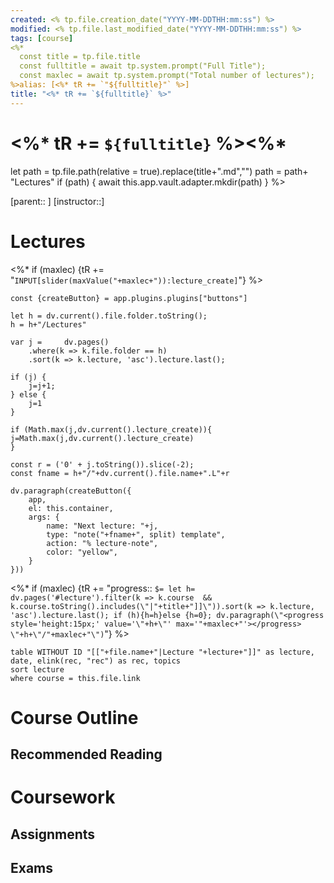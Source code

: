 ```yaml
---
created: <% tp.file.creation_date("YYYY-MM-DDTHH:mm:ss") %>
modified: <% tp.file.last_modified_date("YYYY-MM-DDTHH:mm:ss") %>
tags: [course]
<%*
  const title = tp.file.title
  const fulltitle = await tp.system.prompt("Full Title");
  const maxlec = await tp.system.prompt("Total number of lectures");
%>alias: [<%* tR += `"${fulltitle}"` %>]
title: "<%* tR += `${fulltitle}` %>"
---
```



# <%* tR += `${fulltitle}` %><%*
let path = tp.file.path(relative = true).replace(title+".md","")
path = path+ "Lectures"
if (path) {
    await this.app.vault.adapter.mkdir(path)
}
%>

[parent:: ] [instructor::]

# Lectures
<%* if (maxlec) {tR += "`INPUT[slider(maxValue("+maxlec+")):lecture_create]`"} %>
```dataviewjs
const {createButton} = app.plugins.plugins["buttons"]

let h = dv.current().file.folder.toString();
h = h+"/Lectures"

var j = 	dv.pages()
	.where(k => k.file.folder == h)
	.sort(k => k.lecture, 'asc').lecture.last();

if (j) {
	j=j+1;
} else {
	j=1
}

if (Math.max(j,dv.current().lecture_create)){
j=Math.max(j,dv.current().lecture_create)
}

const r = ('0' + j.toString()).slice(-2);
const fname = h+"/"+dv.current().file.name+".L"+r

dv.paragraph(createButton({
	app, 
	el: this.container, 
	args: {
		name: "Next lecture: "+j, 
		type: "note("+fname+", split) template", 
		action: "% lecture-note", 
		color: "yellow",
	}
}))
```

<%* if (maxlec) {tR += "progress:: `$= let h= dv.pages('#lecture').filter(k => k.course  &&   k.course.toString().includes(\"|"+title+"]]\")).sort(k => k.lecture, 'asc').lecture.last(); if (h){h=h}else {h=0}; dv.paragraph(\"<progress style='height:15px;' value='\"+h+\"' max='"+maxlec+"'></progress> \"+h+\"/"+maxlec+"\")`"} %>

```dataview
table WITHOUT ID "[["+file.name+"|Lecture "+lecture+"]]" as lecture, date, elink(rec, "rec") as rec, topics
sort lecture
where course = this.file.link
```

# Course Outline

## Recommended Reading

# Coursework

## Assignments

## Exams

